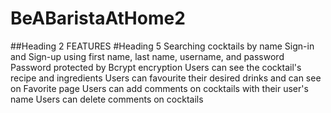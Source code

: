 # BeABaristaAtHome2
##Heading 2
FEATURES
#Heading 5
Searching cocktails by name
Sign-in and Sign-up using first name, last name, username, and password
Password protected by Bcrypt encryption
Users can see the cocktail's recipe and ingredients
Users can favourite their desired drinks and can see on Favorite page
Users can add comments on cocktails with their user's name
Users can delete comments on cocktails
